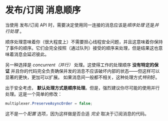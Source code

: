 ﻿发布/订阅 消息顺序
===

当使用 发布/订阅 API 时，需要决定使用同一连接的消息应该是*顺序处理*  还是*并行处理* 。

顺序处理意味着你（很大程度上）不需要担心线程安全问题，并且这意味着你保持了事件的顺序。它们会完全按照（通过队列）接受的顺序来处理，但是结果这也意味着消息会延迟彼此。

另一种选择是 *concurrent（并行）*  处理。这使得工作的处理顺序 **没有特定的保证** 并且你的代码完全负责确保并发的消息不应该破坏内部的状态——但这样可以显著的更快，更加可以扩展。
如果消息间一般都不相关，这种处理方式*特别*好。

出于安全考虑， **默认处理方式是顺序处理**。但是，强烈建议你尽可能的使用并行处理。这是一个简单的修改：

```C#
multiplexer.PreserveAsyncOrder = false;
```

这不是一个*配置* 选项，因为这样做是否合适 *完全* 取决于订阅消息的代码。